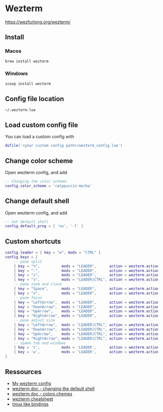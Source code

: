 # Wezterm

https://wezfurlong.org/wezterm/

## Install

### Macos 

```sh
brew install wezterm
```
	
### Windows

```sh
scoop install wezterm
```

## Config file location

`~/.wezterm.lua`

## Load custom config file

You can load a custom config with

```lua
dofile('<your custom config path>/wezterm_config.lua')
```

## Change color scheme

Open wezterm config, and add

```lua
-- Changing the color scheme:
config.color_scheme = 'catppuccin-mocha'
```

## Change default shell

Open wezterm config, and add

```lua
-- Set default shell
config.default_prog = { 'nu', '-l' }
```

## Custom shortcuts

```lua
config.leader = { key = "w", mods = "CTRL" }
config.keys = {
    -- pane split
    { key = "%",          mods = "LEADER",      action = wezterm.action.SplitHorizontal { domain = "CurrentPaneDomain" } },
    { key = "-",          mods = "LEADER",      action = wezterm.action.SplitVertical { domain = "CurrentPaneDomain" } },
    { key = "s",          mods = "LEADER",      action = wezterm.action.SplitHorizontal { domain = "CurrentPaneDomain" } },
    { key = "s",          mods = "LEADER|CTRL", action = wezterm.action.SplitVertical { domain = "CurrentPaneDomain" } },
    -- pane zoom and close
    { key = "Space",      mods = "LEADER",      action = wezterm.action.TogglePaneZoomState },
    { key = "x",          mods = "LEADER",      action = wezterm.action.CloseCurrentPane { confirm = true } },
    -- pane focus
    { key = "LeftArrow",  mods = "LEADER",      action = wezterm.action.ActivatePaneDirection "Left" },
    { key = "DownArrow",  mods = "LEADER",      action = wezterm.action.ActivatePaneDirection "Down" },
    { key = "UpArrow",    mods = "LEADER",      action = wezterm.action.ActivatePaneDirection "Up" },
    { key = "RightArrow", mods = "LEADER",      action = wezterm.action.ActivatePaneDirection "Right" },
    -- pane adjust size
    { key = "LeftArrow",  mods = "LEADER|CTRL", action = wezterm.action.AdjustPaneSize { "Left", 5 } },
    { key = "DownArrow",  mods = "LEADER|CTRL", action = wezterm.action.AdjustPaneSize { "Down", 5 } },
    { key = "UpArrow",    mods = "LEADER|CTRL", action = wezterm.action.AdjustPaneSize { "Up", 5 } },
    { key = "RightArrow", mods = "LEADER|CTRL", action = wezterm.action.AdjustPaneSize { "Right", 5 } },
    -- spawn tab and windows
    { key = 't',          mods = 'LEADER',      action = wezterm.action.SpawnTab "CurrentPaneDomain" },
    { key = 'w',          mods = 'LEADER',      action = wezterm.action.SpawnWindow },
}
```

## Ressources

- [My wezterm config](../assets/wezterm/wezterm_config.lua)
- [wezterm doc - changing the default shell](https://wezfurlong.org/wezterm/config/launch.html#changing-the-default-program)
- [wezterm doc - colors chemes](https://wezfurlong.org/wezterm/colorschemes/index.html)
- [wezterm cheatsheet](https://ansidev.substack.com/p/wezterm-cheatsheet)
- [tmux like bindings](https://gist.github.com/quangIO/556fa4abca46faf40092282d0c11a367)
